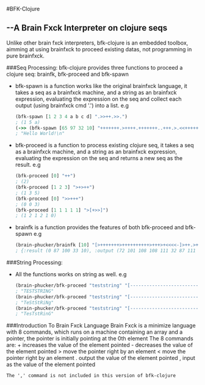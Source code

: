 #BFK-Clojure
##	--A Brain Fxck Interpreter on clojure seqs

Unlike other brain fxck interpreters, bfk-clojure is an embedded toolbox, aimming at using brainfxck to proceed existing datas, not programming in pure brainfxck.

###Seq Processing:
bfk-clojure provides three functions to proceed a clojure seq: brainfk, bfk-proceed and bfk-spawn
* bfk-spawn is a function works like the original brainfxck language,
	it takes a seq as a brainfxck machine, and a string as an brainfxck expression, evaluating the expression on the seq and collect each output (using brainfxck cmd '.') into a list.
	e.g
	```clojure
	(bfk-spawn [1 2 3 4 a b c d] ".>>++.>>.")
	; (1 5 a)
	(->> (bfk-spawn [65 97 32 10] "+++++++.>++++.+++++++..+++.>.<<+++++++++++++++.>.+++.------.--------.>+.>.") (map char) (apply str))
	; "Hello World!\n"
	```

* bfk-proceed is a function to process existing clojure seq,
	it takes a seq as a brainfxck machine, and a string as an brainfxck expression, evaluating the expression on the seq and returns a new seq as the result.
	e.g
	```clojure
	(bfk-proceed [0] "++")
	; (2)
	(bfk-proceed [1 2 3] ">+>++")
	; (1 3 5)
	(bfk-proceed [0] ">>+++")
	; (0 0 3)
	(bfk-proceed [1 1 1 1 1] ">[+>>]")
	; (1 2 1 2 1 0)
	```

* brainfk is a function provides the features of both bfk-proceed and bfk-spawn
	e.g
	```clojure
	(brain-phucker/brainfk [10] "[>+++++++>++++++++++>+++>+<<<<-]>++.>+.+++++++..+++.>++.<<+++++++++++++++.>.+++.------.--------.>+.>.")
	; {:result (0 87 100 33 10), :output (72 101 108 108 111 32 87 111 114 108 100 33 10)}
	```

###String Processing:
* All the functions works on string as well.
	e.g
	```clojure
	(brain-phucker/bfk-proceed "teststring" "[-------------------------------->]")
	; "TESTSTRING"
	(brain-phucker/bfk-proceed "teststring" "[-------------------------------->>]")
	; "TeStStRiNg"
	(brain-phucker/bfk-proceed "teststring" "[-------------------------------->>>]")
	; "TesTstRinG"
	```

###Introduction To Brain Fxck Language
	Brain Fxck is a minimize language with 8 commands, which runs on a machine containing an array and a pointer, the pointer is initially pointing at the 0th element
	The 8 commands are:
	+ increases the value of the element pointed
	- decreases the value of the element pointed
	> move the pointer right by an element
	< move the pointer right by an element
	. output the value of the element pointed
	, input as the value of the element pointed

	The ',' command is not included in this version of bfk-clojure
